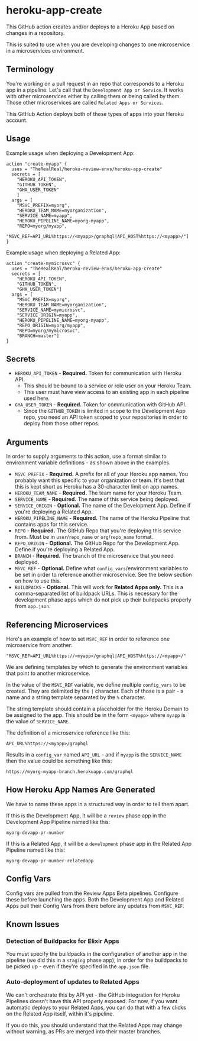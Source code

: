 # heroku-app-create

This GitHub action creates and/or deploys to a Heroku App based on changes in a
repository.

This is suited to use when you are developing changes to one microservice in a microservices environment.

## Terminology

You're working on a pull request in an repo that corresponds to a Heroku app in a pipeline. Let's call that the `Development App or Service`. It works with other microservices either by calling them or being called by them. Those other microservices are called `Related Apps or Services`.

This GitHub Action deploys both of those types of apps into your Heroku account.

## Usage

Example usage when deploying a Development App:

```
action "create-myapp" {
  uses = "TheRealReal/heroku-review-envs/heroku-app-create"
  secrets = [
    "HEROKU_API_TOKEN",
    "GITHUB_TOKEN",
    "GHA_USER_TOKEN"
    ]
  args = [
    "MSVC_PREFIX=myorg",
    "HEROKU_TEAM_NAME=myorganization",
    "SERVICE_NAME=myapp",
    "HEROKU_PIPELINE_NAME=myorg-myapp",
    "REPO=myorg/myapp",
    "MSVC_REF=API_URL%https://<myapp>/graphql|API_HOST%https://<myapp>/"]
}
```

Example usage when deploying a Related App:

```
action "create-mymicrosvc" {
  uses = "TheRealReal/heroku-review-envs/heroku-app-create"
  secrets = [
    "HEROKU_API_TOKEN",
    "GITHUB_TOKEN",
    "GHA_USER_TOKEN"]
  args = [
    "MSVC_PREFIX=myorg",
    "HEROKU_TEAM_NAME=myorganization",
    "SERVICE_NAME=mymicrosvc",
    "SERVICE_ORIGIN=myapp",
    "HEROKU_PIPELINE_NAME=myorg-myapp",
    "REPO_ORIGIN=myorg/myapp",
    "REPO=myorg/mymicrosvc",
    "BRANCH=master"]
}
```

## Secrets

* `HEROKU_API_TOKEN` - **Required.** Token for communication with Heroku API.
  * This should be bound to a service or role user on your Heroku Team.
  * This user must have view access to an existing app in each pipeline used here.
* `GHA_USER_TOKEN` - **Required.** Token for communication with GitHub API.
  * Since the `GITHUB_TOKEN` is limited in scope to the Development App repo, you need an API token scoped to your repositories in order to deploy from those other repos.

## Arguments

In order to supply arguments to this action, use a format similar to environment variable definitions - as shown above in the examples.

* `MSVC_PREFIX` - **Required.** A prefix for all of your Heroku app names. You probably want this specific to your organization or team. It's best that this is kept short as Heroku has a 30-character limit on app names.
* `HEROKU_TEAM_NAME` - **Required.** The team name for your Heroku Team.
* `SERVICE_NAME` - **Required.** The name of this service being deployed.
* `SERVICE_ORIGIN` - **Optional.** The name of the Development App. Define if you're deploying a Related App.
* `HEROKU_PIPELINE_NAME` - **Required.** The name of the Heroku Pipeline that contains apps for this service.
* `REPO` - **Required.** The GitHub Repo that you're deploying this service from. Must be in `user`/`repo_name` or `org`/`repo_name` format.
* `REPO_ORIGIN` - **Optional.** The GitHub Repo for the Development App. Define if you're deploying a Related App.
* `BRANCH` - **Required.** The branch of the microservice that you need deployed.
* `MSVC_REF` - **Optional.** Define what `config_vars`/environment variables to be set in order to reference another microservice. See the below section on how to use this.
* `BUILDPACKS` - **Optional.** This will work for **Related Apps only.** This is a comma-separated list of buildpack URLs. This is necessary for the development phase apps which do not pick up their buildpacks properly from `app.json`.

## Referencing Microservices

Here's an example of how to set `MSVC_REF` in order to reference one microservice from another:
```
"MSVC_REF=API_URL%https://<myapp>/graphql|API_HOST%https://<myapp>/"
```
We are defining templates by which to generate the environment variables that point to another microservice.

In the value of the `MSVC_REF` variable, we define multiple `config_vars` to be created. They are delimited by the `|` character. Each of those is a pair - a name and a string template separated by the `%` character.

The string template should contain a placeholder for the Heroku Domain to be assigned to the app. This should be in the form `<myapp>` where `myapp` is the value of `SERVICE_NAME`.

The definition of a microservice reference like this:

```
API_URL%https://<myapp>/graphql
```

Results in a `config_var` named `API_URL` - and if `myapp` is the `SERVICE_NAME` then the value could be something like this:

```
https://myorg-myapp-branch.herokuapp.com/graphql
```

## How Heroku App Names Are Generated

We have to name these apps in a structured way in order to tell them apart.

If this is the Development App, it will be a `review` phase app in the Development App Pipeline named like this:

```
myorg-devapp-pr-number
```

If this is a Related App, it will be a `development` phase app in the Related App Pipeline named like this:

```
myorg-devapp-pr-number-relatedapp
```

## Config Vars

Config vars are pulled from the Review Apps Beta pipelines. Configure these before launching the apps. Both the Development App and Related Apps pull their Config Vars from there before any updates from `MSVC_REF`.

## Known Issues

### Detection of Buildpacks for Elixir Apps

You must specify the buildpacks in the configuration of another app in the pipeline (we did this in a `staging` phase app), in order for the buildpacks to be picked up - even if they're specified in the `app.json` file.

### Auto-deployment of updates to Related Apps

We can't orchestrate this by API yet - the GitHub integration for Heroku Pipelines doesn't have this API properly exposed. For now, if you want automatic deploys to your Related Apps, you can do that with a few clicks on the Related App itself, within it's pipeline.

If you do this, you should understand that the Related Apps may change without warning, as PRs are merged into their master branches.
